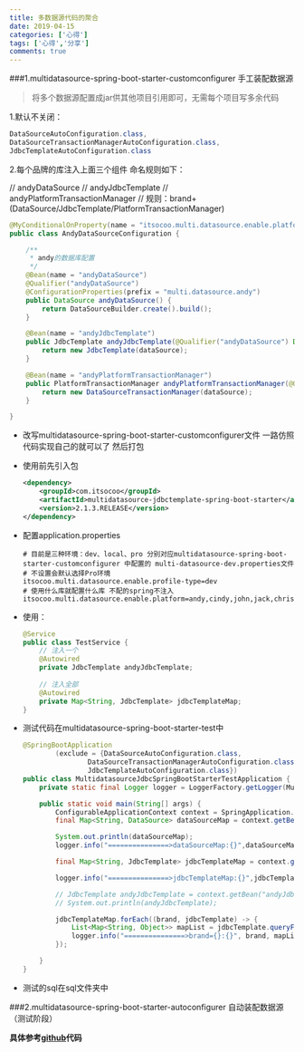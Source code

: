 ```yaml
---
title: 多数据源代码的聚合
date: 2019-04-15
categories: ['心得']
tags: ['心得','分享']
comments: true
---
```


###1.multidatasource-spring-boot-starter-customconfigurer 手工装配数据源

> 将多个数据源配置成jar供其他项目引用即可，无需每个项目写多余代码

1.默认不关闭：

```java
DataSourceAutoConfiguration.class,
DataSourceTransactionManagerAutoConfiguration.class,
JdbcTemplateAutoConfiguration.class
```

2.每个品牌的库注入上面三个组件 命名规则如下：

// andyDataSource 
// andyJdbcTemplate
// andyPlatformTransactionManager
// 规则：brand+(DataSource/JdbcTemplate/PlatformTransactionManager)

```java
@MyConditionalOnProperty(name = "itsocoo.multi.datasource.enable.platform", havingValue = "andy")
public class AndyDataSourceConfiguration {

    /**
     * andy的数据库配置
     */
    @Bean(name = "andyDataSource")
    @Qualifier("andyDataSource")
    @ConfigurationProperties(prefix = "multi.datasource.andy")
    public DataSource andyDataSource() {
        return DataSourceBuilder.create().build();
    }

    @Bean(name = "andyJdbcTemplate")
    public JdbcTemplate andyJdbcTemplate(@Qualifier("andyDataSource") DataSource dataSource) {
        return new JdbcTemplate(dataSource);
    }

    @Bean(name = "andyPlatformTransactionManager")
    public PlatformTransactionManager andyPlatformTransactionManager(@Qualifier("andyDataSource") DataSource dataSource) {
        return new DataSourceTransactionManager(dataSource);
    }

}
```

* 改写multidatasource-spring-boot-starter-customconfigurer文件 一路仿照代码实现自己的就可以了 然后打包

* 使用前先引入包

  ```xml
  <dependency>
      <groupId>com.itsocoo</groupId>
      <artifactId>multidatasource-jdbctemplate-spring-boot-starter</artifactId>
      <version>2.1.3.RELEASE</version>
  </dependency>
  ```

* 配置application.properties 

  ```properties
  # 目前是三种环境：dev、local、pro 分别对应multidatasource-spring-boot-starter-customconfigurer 中配置的 multi-datasource-dev.properties文件
  # 不设置会默认选择Pro环境
  itsocoo.multi.datasource.enable.profile-type=dev
  # 使用什么库就配置什么库 不配的spring不注入
  itsocoo.multi.datasource.enable.platform=andy,cindy,john,jack,chris,barry,celia,jones
  ```

* 使用：

  ```java
  @Service
  public class TestService {
      // 注入一个
      @Autowired
      private JdbcTemplate andyJdbcTemplate;
      
      // 注入全部
      @Autowired
      private Map<String, JdbcTemplate> jdbcTemplateMap;
  }
  ```

* 测试代码在multidatasource-spring-boot-starter-test中

  ```java
  @SpringBootApplication
          (exclude = {DataSourceAutoConfiguration.class,
                  DataSourceTransactionManagerAutoConfiguration.class,
                  JdbcTemplateAutoConfiguration.class})
  public class MultidatasourceJdbcSpringBootStarterTestApplication {
      private static final Logger logger = LoggerFactory.getLogger(MultidatasourceJdbcSpringBootStarterTestApplication.class);
  
      public static void main(String[] args) {
          ConfigurableApplicationContext context = SpringApplication.run(MultidatasourceJdbcSpringBootStarterTestApplication.class, args);
          final Map<String, DataSource> dataSourceMap = context.getBeansOfType(DataSource.class);
  
          System.out.println(dataSourceMap);
          logger.info("===============>dataSourceMap:{}",dataSourceMap);
  
          final Map<String, JdbcTemplate> jdbcTemplateMap = context.getBeansOfType(JdbcTemplate.class);
  
          logger.info("===============>jdbcTemplateMap:{}",jdbcTemplateMap);
  
          // JdbcTemplate andyJdbcTemplate = context.getBean("andyJdbcTemplate", JdbcTemplate.class);
          // System.out.println(andyJdbcTemplate);
  
          jdbcTemplateMap.forEach((brand, jdbcTemplate) -> {
              List<Map<String, Object>> mapList = jdbcTemplate.queryForList("select * from multi_test limit 1");
              logger.info("===============>brand={}:{}", brand, mapList);
          });
  
      }
  }
  ```

* 测试的sql在sql文件夹中

###2.multidatasource-spring-boot-starter-autoconfigurer 自动装配数据源（测试阶段）





**具体参考[github](https://github.com/itsocoo/multidatasource-starter)代码**






